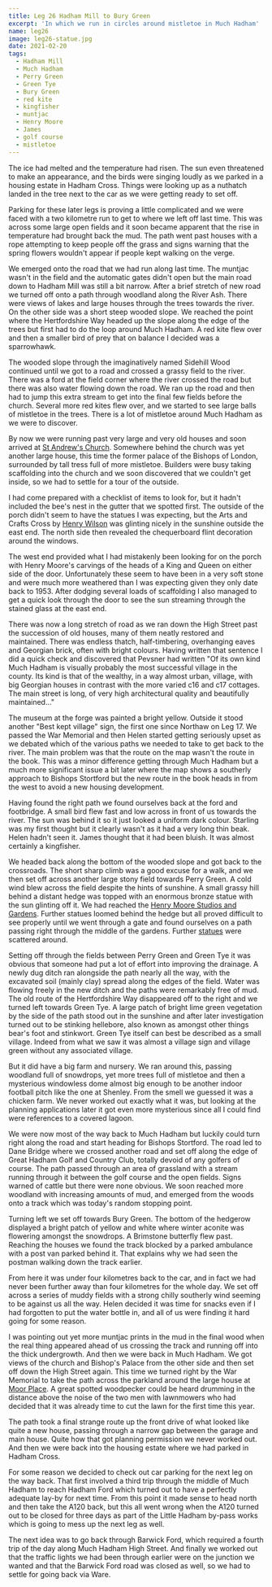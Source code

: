 ```yaml
---
title: Leg 26 Hadham Mill to Bury Green
excerpt: 'In which we run in circles around mistletoe in Much Hadham'
name: leg26
image: leg26-statue.jpg
date: 2021-02-20
tags:
  - Hadham Mill
  - Much Hadham
  - Perry Green
  - Green Tye
  - Bury Green
  - red kite
  - kingfisher
  - muntjac
  - Henry Moore
  - James
  - golf course
  - mistletoe
---
```


The ice had melted and the temperature had risen. The sun even threatened to make an appearance, and the birds were singing loudly as we parked in a housing estate in Hadham Cross. Things were looking up as a nuthatch landed in the tree next to the car as we were getting ready to set off.

Parking for these later legs is proving a little complicated and we were faced with a two kilometre run to get to where we left off last time. This was across some large open fields and it soon became apparent that the rise in temperature had brought back the mud. The path went past houses with a rope attempting to keep people off the grass and signs warning that the spring flowers wouldn't appear if people kept walking on the verge.

We emerged onto the road that we had run along last time. The muntjac wasn't in the field and the automatic gates didn't open but the main road down to Hadham Mill was still a bit narrow. After a brief stretch of new road we turned off onto a path through woodland along the River Ash. There were views of lakes and large houses through the trees towards the river. On the other side was a short steep wooded slope. We reached the point where the Hertfordshire Way headed up the slope along the edge of the trees but first had to do the loop around Much Hadham. A red kite flew over and then a smaller bird of prey that on balance I decided was a sparrowhawk.

The wooded slope through the imaginatively named Sidehill Wood continued until we got to a road and crossed a grassy field to the river. There was a ford at the field corner where the river crossed the road but there was also water flowing down the road. We ran up the road and then had to jump this extra stream to get into the final few fields before the church. Several more red kites flew over, and we started to see large balls of mistletoe in the trees. There is a lot of mistletoe around Much Hadham as we were to discover.

By now we were running past very large and very old houses and soon arrived at [St Andrew's Church](https://hertfordshirechurches.weebly.com/much-hadham-church-hertfordshire.html). Somewhere behind the church was yet another large house, this time the former palace of the Bishops of London, surrounded by tall tress full of more mistletoe. Builders were busy taking scaffolding into the church and we soon discovered that we couldn't get inside, so we had to settle for a tour of the outside.

I had come prepared with a checklist of items to look for, but it hadn't included the bee's nest in the gutter that we spotted first. The outside of the porch didn't seem to have the statues I was expecting, but the Arts and Crafts Cross by [Henry Wilson](https://hertfordshirechurches.weebly.com/much-hadham-church-hertfordshire.html) was glinting nicely in the sunshine outside the east end. The north side then revealed the chequerboard flint decoration around the windows.

The west end provided what I had mistakenly been looking for on the porch with Henry Moore's carvings of the heads of a King and Queen on either side of the door. Unfortunately these seem to have been in a very soft stone and were much more weathered than I was expecting given they only date back to 1953. After dodging several loads of scaffolding I also managed to get a quick look through the door to see the sun streaming through the stained glass at the east end.

There was now a long stretch of road as we ran down the High Street past the succession of old houses, many of them neatly restored and maintained. There was endless thatch, half-timbering, overhanging eaves and Georgian brick, often with bright colours. Having written that sentence I did a quick check and discovered that Pevsner had written "Of its own kind Much Hadham is visually probably the most successful village in the county. Its kind is that of the wealthy, in a way almost urban, village, with big Georgian houses in contrast with the more varied c16 and c17 cottages. The main street is long, of very high architectural quality and beautifully maintained..."

The museum at the forge was painted a bright yellow. Outside it stood another "Best kept village" sign, the first one since Northaw on Leg 17. We passed the War Memorial and then Helen started getting seriously upset as we debated which of the various paths we needed to take to get back to the river. The main problem was that the route on the map wasn't the route in the book. This was a minor difference getting through Much Hadham but a much more significant issue a bit later where the map shows a southerly approach to Bishops Stortford but the new route in the book heads in from the west to avoid a new housing development.

Having found the right path we found ourselves back at the ford and footbridge. A small bird flew fast and low across in front of us towards the river. The sun was behind it so it just looked a uniform dark colour. Starling was my first thought but it clearly wasn't as it had a very long thin beak. Helen hadn't seen it. James thought that it had been bluish. It was almost certainly a kingfisher.

We headed back along the bottom of the wooded slope and got back to the crossroads. The short sharp climb was a good excuse for a walk, and we then set off across another large stony field towards Perry Green. A cold wind blew across the field despite the hints of sunshine. A small grassy hill behind a distant hedge was topped with an enormous bronze statue with the sun glinting off it. We had reached the [Henry Moore Studios and Gardens](https://www.henry-moore.org/visit/henry-moore-studios-gardens). Further statues loomed behind the hedge but all proved difficult to see properly until we went through a gate and found ourselves on a path passing right through the middle of the gardens. Further [statues](http://catalogue.henry-moore.org/advancedsearch/Objects/collections%3AOutdoor%20works%20at%20Perry%20Green) were scattered around.

Setting off through the fields between Perry Green and Green Tye it was obvious that someone had put a lot of effort into improving the drainage. A newly dug ditch ran alongside the path nearly all the way, with the excavated soil (mainly clay) spread along the edges of the field. Water was flowing freely in the new ditch and the paths were remarkably free of mud. The old route of the Hertfordshire Way disappeared off to the right and we turned left towards Green Tye. A large patch of bright lime green vegetation by the side of the path stood out in the sunshine and after later investigation turned out to be stinking hellebore, also known as amongst other things bear's foot and stinkwort. Green Tye itself can best be described as a small village. Indeed from what we saw it was almost a village sign and village green without any associated village.

But it did have a big farm and nursery. We ran around this, passing woodland full of snowdrops, yet more trees full of mistletoe and then a mysterious windowless dome almost big enough to be another indoor football pitch like the one at Shenley. From the smell we guessed it was a chicken farm. We never worked out exactly what it was, but looking at the planning applications later it got even more mysterious since all I could find were references to a covered lagoon.

We were now most of the way back to Much Hadham but luckily could turn right along the road and start heading for Bishops Stortford. The road led to Dane Bridge where we crossed another road and set off along the edge of Great Hadham Golf and Country Club, totally devoid of any golfers of course. The path passed through an area of grassland with a stream running through it between the golf course and the open fields. Signs warned of cattle but there were none obvious. We soon reached more woodland with increasing amounts of mud, and emerged from the woods onto a track which was today's random stopping point.

Turning left we set off towards Bury Green. The bottom of the hedgerow displayed a bright patch of yellow and white where winter aconite was flowering amongst the snowdrops. A Brimstone butterfly flew past. Reaching the houses we found the track blocked by a parked ambulance with a post van parked behind it. That explains why we had seen the postman walking down the track earlier.

From here it was under four kilometres back to the car, and in fact we had never been further away than four kilometres for the whole day. We set off across a series of muddy fields with a strong chilly southerly wind seeming to be against us all the way. Helen decided it was time for snacks even if I had forgotten to put the water bottle in, and all of us were finding it hard going for some reason.

I was pointing out yet more muntjac prints in the mud in the final wood when the real thing appeared ahead of us crossing the track and running off into the thick undergrowth. And then we were back in Much Hadham. We got views of the church and Bishop's Palace from the other side and then set off down the High Street again. This time we turned right by the War Memorial to take the path across the parkland around the large house at [Moor Place](https://historicengland.org.uk/listing/the-list/list-entry/1289132). A great spotted woodpecker could be heard drumming in the distance above the noise of the two men with lawnmowers who had decided that it was already time to cut the lawn for the first time this year.

The path took a final strange route up the front drive of what looked like quite a new house, passing through a narrow gap between the garage and main house. Quite how that got planning permission we never worked out. And then we were back into the housing estate where we had parked in Hadham Cross.

For some reason we decided to check out car parking for the next leg on the way back. That first involved a third trip through the middle of Much Hadham to reach Hadham Ford which turned out to have a perfectly adequate lay-by for next time. From this point it made sense to head north and then take the A120 back, but this all went wrong when the A120 turned out to be closed for three days as part of the Little Hadham by-pass works which is going to mess up the next leg as well.

The next idea was to go back through Barwick Ford, which required a fourth trip of the day along Much Hadham High Street. And finally we worked out that the traffic lights we had been through earlier were on the junction we wanted and that the Barwick Ford road was closed as well, so we had to settle for going back via Ware.
